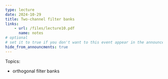 ```yaml
---
type: lecture
date: 2024-10-29
title: Two-channel filter banks
links:
    - url: /files/lecture10.pdf
      name: notes
# optional
# set it to true if you don't want to this event appear in the announcements section
hide_from_announcments: true
---
```

Topics:
* orthogonal filter banks

